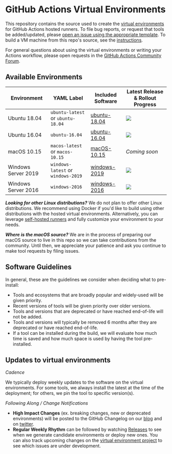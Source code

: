 # GitHub Actions Virtual Environments
This repository contains the source used to create the [virtual environments](https://help.github.com/en/actions/reference/virtual-environments-for-github-hosted-runners) for GitHub Actions hosted runners. To file bug reports, or request that tools be added/updated, please [open an issue using the appropriate template](https://github.com/actions/virtual-environments/issues/new/choose). To build a VM machine from this repo's source, see the [instructions](./help/CreateImageAndAzureResources.md).

For general questions about using the virtual environments or writing your Actions workflow, please open requests in the [GitHub Actions Community Forum](https://github.community/t5/GitHub-Actions/bd-p/actions).

## Available Environments
| Environment | YAML Label | Included Software | Latest Release & Rollout Progress |
| --------------------|---------------------|--------------------|---------------------|
| Ubuntu 18.04 | `ubuntu-latest` or `ubuntu-18.04` | [ubuntu-18.04] | [![](https://actionvirtualenvironmentsstatus.azurewebsites.net/api/status?imageName=ubuntu18&badge=1)](https://actionvirtualenvironmentsstatus.azurewebsites.net/api/status?imageName=ubuntu18&redirect=1)
| Ubuntu 16.04 | `ubuntu-16.04` | [ubuntu-16.04] | [![](https://actionvirtualenvironmentsstatus.azurewebsites.net/api/status?imageName=ubuntu16&badge=1)](https://actionvirtualenvironmentsstatus.azurewebsites.net/api/status?imageName=ubuntu16&redirect=1) |
| macOS 10.15 | `macos-latest` or `macos-10.15` | [macOS-10.15] | *Coming soon* |
| Windows Server 2019 | `windows-latest` or `windows-2019` | [windows-2019] | [![](https://actionvirtualenvironmentsstatus.azurewebsites.net/api/status?imageName=windows-2019&badge=1)](https://actionvirtualenvironmentsstatus.azurewebsites.net/api/status?imageName=windows-2019&redirect=1)
| Windows Server 2016 | `windows-2016` | [windows-2016] | [![](https://actionvirtualenvironmentsstatus.azurewebsites.net/api/status?imageName=windows-2016&badge=1)](https://actionvirtualenvironmentsstatus.azurewebsites.net/api/status?imageName=windows-2016&redirect=1)

***Looking for other Linux distributions?*** We do not plan to offer other Linux distributions. We recommend using Docker if you'd like to build using other distributions with the hosted virtual environments. Alternatively, you can leverage [self-hosted runners] and fully customize your environment to your needs.

***Where is the macOS source?*** We are in the process of preparing our macOS source to live in this repo so we can take contributions from the community. Until then, we appreciate your patience and ask you continue to make tool requests by filing issues.

## Software Guidelines
In general, these are the guidelines we consider when deciding what to pre-install:

- Tools and ecosystems that are broadly popular and widely-used will be given priority.
- Recent versions of tools will be given priority over older versions.
- Tools and versions that are deprecated or have reached end-of-life will not be added.
- Tools and versions will typically be removed 6 months after they are deprecated or have reached end-of-life.
- If a tool can be installed during the build, we will evaluate how much time is saved
 and how much space is used by having the tool pre-installed.

## Updates to virtual environments
*Cadence*

We typically deploy weekly updates to the software on the virtual environments.
For some tools, we always install the latest at the time of the deployment; for others,
we pin the tool to specific version(s).

*Following Along / Change Notifications*

* **High Impact Changes** (ex. breaking changes, new or deprecated environments) will be posted to the GitHub Changelog on our [blog](https://github.blog/changelog/) and on [twitter](https://twitter.com/GHchangelog).
* **Regular Weekly Rhythm** can be followed by watching [Releases](https://github.com/actions/virtual-environments/releases) to see when we generate candidate environments or deploy new ones. You can also track upcoming changes on the [virtual environment project](https://github.com/actions/virtual-environments/projects/1) to see which issues are under development.

[ubuntu-18.04]: https://github.com/actions/virtual-environments/blob/master/images/linux/Ubuntu1804-README.md
[ubuntu-16.04]: https://github.com/actions/virtual-environments/blob/master/images/linux/Ubuntu1604-README.md
[Windows-2019]: https://github.com/actions/virtual-environments/blob/master/images/win/Windows2019-Readme.md
[windows-2016]: https://github.com/actions/virtual-environments/blob/master/images/win/Windows2016-Readme.md
[macOS-10.15]: https://github.com/actions/virtual-environments/blob/master/images/macos/macos-10.15-Readme.md
[self-hosted runners]: https://help.github.com/en/actions/hosting-your-own-runners